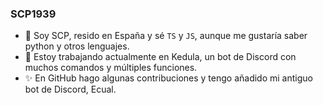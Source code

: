 ### SCP1939
- 👋 Soy SCP, resido en España y sé `TS` y `JS`, aunque me gustaría saber python y otros lenguajes.
- 🔭 Estoy trabajando actualmente en Kedula, un bot de Discord con muchos comandos y múltiples funciones.
- ✨ En GitHub hago algunas contribuciones y tengo añadido mi antiguo bot de Discord, Ecual.
